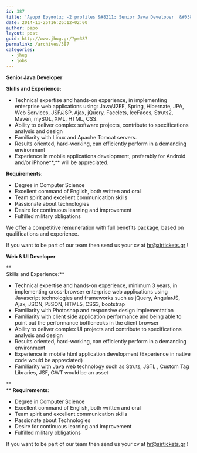 ```yaml
---
id: 387
title: 'Αγορά Εργασίας -2 profiles &#8211; Senior Java Developer  &#038; Web UI Developer &#8211; Airtickets.gr #jhug #jobs'
date: 2014-11-25T16:26:12+02:00
author: papo
layout: post
guid: http://www.jhug.gr/?p=387
permalink: /archives/387
categories:
  - jhug
  - jobs
---
```

**Senior Java Developer**

**Skills and Experience:** 

  * Technical expertise and hands-on experience, in implementing enterprise web applications using: Java/J2EE, Spring, Hibernate, JPA, Web Services, JSF/JSP, Ajax, jQuery, Facelets, IceFaces, Struts2, Maven, mySQL, XML, HTML, CSS.
  * Ability to deliver complex software projects, contribute to specifications analysis and design
  * Familiarity with Linux and Apache Tomcat servers.
  * Results oriented, hard-working, can efficiently perform in a demanding environment
  * Experience in mobile applications development, preferably for Android and/or iPhone**,** will be appreciated.

**Requirements**:

  * Degree in Computer Science
  * Excellent command of English, both written and oral
  * Team spirit and excellent communication skills
  * Passionate about technologies
  * Desire for continuous learning and improvement
  * Fulfilled military obligations

We offer a competitive remuneration with full benefits package, based on qualifications and experience.

If you want to be part of our team then send us your cv at <hr@airtickets.gr> !

**Web & UI Developer**

**  
Skills and Experience:** 

  * Technical expertise and hands-on experience, minimum 3 years, in implementing cross-browser enterprise web applications using Javascript technologies and frameworks such as jQuery, AngularJS, Ajax, JSON, PJSON, HTML5, CSS3, bootstrap
  * Familiarity with Photoshop and responsive design implementation
  * Familiarity with client side application performance and being able to point out the performance bottlenecks in the client browser
  * Ability to deliver complex UI projects and contribute to specifications analysis and design
  * Results oriented, hard-working, can efficiently perform in a demanding environment
  * Experience in mobile html application development (Experience in native code would be appreciated)
  * Familiarity with Java web technology such as Struts, JSTL , Custom Tag Libraries, JSF, GWT would be an asset

**  
** **Requirements**:

  * Degree in Computer Science
  * Excellent command of English, both written and oral
  * Team spirit and excellent communication skills
  * Passionate about Technologies
  * Desire for continuous learning and improvement
  * Fulfilled military obligations

If you want to be part of our team then send us your cv at <hr@airtickets.gr> !